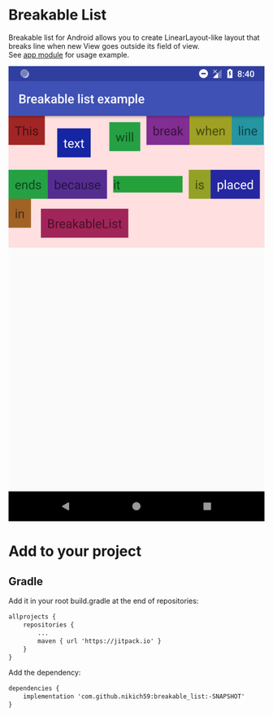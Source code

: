 # Breakable List

Breakable list for Android allows you to create LinearLayout-like layout that breaks line when new View goes outside its field of view.  
See [app module](https://github.com/nikich59/breakable_list/tree/master/app) for usage example.

![alt text](https://github.com/nikich59/breakable_list/blob/master/Screenshot_1555538865.png)

# Add to your project

## Gradle
Add it in your root build.gradle at the end of repositories:

```
allprojects {  
	repositories {  
		...  
		maven { url 'https://jitpack.io' }  
	}
}
```

Add the dependency:

```
dependencies {  
	implementation 'com.github.nikich59:breakable_list:-SNAPSHOT'  
}
```

